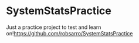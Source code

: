 # SystemStatsPractice
Just a practice project to test and learn on!https://github.com/robsarro/SystemStatsPractice
